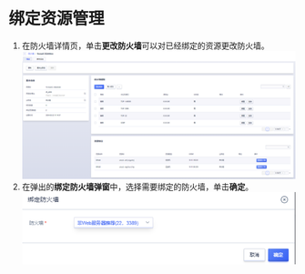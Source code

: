 # 绑定资源管理
1. 在防火墙详情页，单击**更改防火墙**可以对已经绑定的资源更改防火墙。
![image](/images/31.png)
2. 在弹出的**绑定防火墙弹窗**中，选择需要绑定的防火墙，单击**确定**。
![image](/images/32.png)
